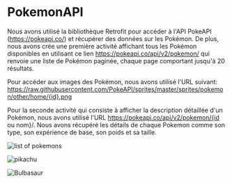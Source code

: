 # PokemonAPI
Nous avons utilisé la bibliothèque Retrofit pour accéder à l'API PokeAPI (https://pokeapi.co/) et récupérer des données sur les Pokémon. 
De plus, nous avons crée une première activité affichant tous les Pokémon disponibles en utilisant ce lien https://pokeapi.co/api/v2/pokemon/ qui renvoie une liste de Pokémon paginée, chaque page comportant jusqu'à 20 résultats.

Pour accéder aux images des Pokémon, nous avons utilisé l'URL suivant: 
https://raw.githubusercontent.com/PokeAPI/sprites/master/sprites/pokemon/other/home/{id}.png

Pour la seconde activité qui consiste à afficher la description détaillée d'un Pokémon, nous avons utilisé l'URL https://pokeapi.co/api/v2/pokemon/{id ou nom}/. 
Nous avons récupéré les détails de chaque Pokemon comme son type, son expérience de base, son poids et sa taille.

![list of pokemons](https://user-images.githubusercontent.com/119520692/231602523-b63f2e35-19ba-4965-8a28-13d1c11c082a.png)

![pikachu](https://user-images.githubusercontent.com/119520692/231602760-744d2b62-50cc-4f30-8397-d2a5328fe66b.png)

![Bulbasaur](https://user-images.githubusercontent.com/119520692/231602640-f25a9822-7b6f-4c2b-b1ca-b8b11b64fdcf.png)
